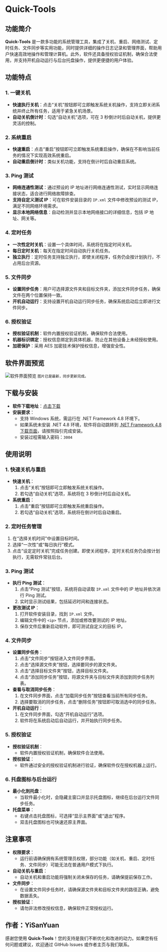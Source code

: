 # Quick-Tools

## 功能简介

**Quick-Tools** 是一款多功能的系统管理工具，集成了关机、重启、网络测试、定时任务、文件同步等实用功能，同时提供详细的操作日志记录和管理界面，帮助用户快速高效地操作和管理计算机。此外，软件还具备授权验证机制，确保合法使用，并支持开机自动运行与后台托盘操作，提供更便捷的用户体验。

## 功能特点

### 1. 一键关机
- **快速执行关机**：点击“关机”按钮即可立即触发系统关机操作，支持立即关闭系统并终止所有任务，适用于紧急关机场景。
- **自动关机倒计时**：勾选“自动关机”选项，可在 3 秒倒计时后自动关机，提供更灵活的控制。

### 2. 系统重启
- **快速重启**：点击“重启”按钮即可立即触发系统重启操作，确保在不影响当前任务的情况下实现高效系统重启。
- **自动重启倒计时**：类似关机功能，支持在倒计时后自动重启系统。

### 3. Ping 测试
- **网络连通性测试**：通过预设的 IP 地址进行网络连通性测试，实时显示网络连接状态，适合进行网络故障排查。
- **支持自定义测试 IP**：可在软件安装目录的 `IP.xml` 文件中修改预设的测试 IP，满足不同网络环境需求。
- **显示本地网络信息**：自动检测并显示本地网络接口的详细信息，包括 IP 地址、网关等。

### 4. 定时任务
- **一次性定时关机**：设置一个具体时间，系统将在指定时间关机。
- **每日定时关机**：每天在指定时间自动执行关机任务。
- **独立执行**：定时任务支持独立执行，即使关闭程序，任务仍会按计划执行，不占用后台资源。

### 5. 文件同步
- **设置同步任务**：用户可选择源文件夹和目标文件夹，添加文件同步任务，确保文件在两个位置保持一致。
- **开机自动运行**：支持设置开机自动运行同步任务，确保系统启动后立即进行文件同步。

### 6. 授权验证
- **授权验证机制**：软件内置授权验证机制，确保软件合法使用。
- **机器标识绑定**：授权信息绑定到具体机器，防止在其他设备上未经授权使用。
- **加密保护**：采用 AES 加密技术保护授权信息，增强安全性。

## 软件界面预览

![软件界面预览](https://zero001.us.kg/webdav/document/2025-01-05.png)
<small>图片已是最新，同步更新完成。</small>

## 下载与安装

- **软件下载地址**：[点击下载](https://github.com/boy86001/Quick-Tools/releases)
- **安装要求**：
  - 支持 Windows 系统，需运行在 .NET Framework 4.8 环境下。
  - 如果系统未安装 .NET 4.8 环境，软件将自动跳转到 [.NET Framework 4.8 下载页面](https://dotnet.microsoft.com/download/dotnet-framework/net48)，请按照指引完成安装。
  - 安装过程需输入密码：`3004`

## 使用说明

### 1. 快速关机与重启
- **快速关机**：
  1. 点击“关机”按钮即可立即触发系统关机操作。
  2. 若勾选“自动关机”选项，系统将在 3 秒倒计时后自动关机。
- **系统重启**：
  1. 点击“重启”按钮即可立即触发系统重启操作。
  2. 若勾选“自动关机”选项，系统将在倒计时后自动重启。

### 2. 定时任务管理
1. 在“选择关机时间”中设置目标时间。
2. 选择“一次性”或“每日执行”模式。
3. 点击“设定定时关机”完成任务创建。即使关闭程序，定时关机任务仍会按计划执行，无需软件常驻后台。

### 3. Ping 测试
- **执行 Ping 测试**：
  1. 点击“Ping 测试”按钮，系统将自动读取 `IP.xml` 文件中的 IP 地址并依次进行 Ping 测试。
  2. 实时显示测试结果，包括延迟时间和连接状态。
- **更改测试 IP**：
  1. 打开软件安装目录，找到 `IP.xml` 文件。
  2. 编辑文件中的 `<ip>` 节点，添加或修改要测试的 IP 地址。
  3. 保存文件后重新启动软件，即可测试自定义的目标 IP。

### 4. 文件同步
- **设置同步任务**：
  1. 点击“文件同步”按钮进入文件同步界面。
  2. 点击“选择源文件夹”按钮，选择要同步的源文件夹。
  3. 点击“选择目标文件夹”按钮，选择目标文件夹。
  4. 点击“添加同步任务”按钮，将源文件夹与目标文件夹添加到同步任务列表。
- **查看与取消同步任务**：
  1. 在文件同步界面，点击“加载同步任务”按钮查看当前所有同步任务。
  2. 选择要取消的同步任务，点击“删除任务”按钮即可取消选中的同步任务。
- **开机自动运行**：
  1. 在文件同步界面，勾选“开机自动运行”选项。
  2. 软件将在系统启动后自动运行，并开始执行同步任务。

### 5. 授权验证
- **授权验证机制**：
  - 软件内置授权验证机制，确保软件合法使用。
- **授权验证**：
  - 软件通过安全的授权验证机制进行验证，确保软件仅在授权机器上运行。

### 6. 托盘图标与后台运行
- **最小化到托盘**：
  - 当软件最小化时，会隐藏主窗口并显示托盘图标，继续在后台运行文件同步任务。
- **托盘菜单**：
  - 右键点击托盘图标，可选择“显示主界面”或“退出”程序。
  - 双击托盘图标也可快速还原主界面。

## 注意事项

- **权限要求**：
  - 运行前请确保拥有系统管理员权限，部分功能（如关机、重启、定时任务、文件同步）可能无法在普通用户模式下执行。
- **自动关机与重启**：
  - 自动关机和重启功能将强制关闭未保存的任务，请确保提前保存工作。
- **文件同步**：
  - 在设置文件同步任务时，请确保源文件夹和目标文件夹的路径正确，避免数据丢失。
- **授权验证**：
  - 请勿非法修改授权信息，确保软件正常授权运行。

## 作者：YiSanYuan

感谢您使用 **Quick-Tools**！您的支持是我们不断优化和改进的动力。如果您有任何问题或建议，欢迎通过 GitHub Issues 或作者主页与我们联系。